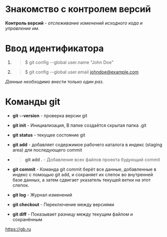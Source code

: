 # **Знакомство с контролем версий**

**Контроль версий** - *отслеживание изменений исходного кода и управление им.*

# **Ввод идентификатора**
1. > $ git config --global user.name "John Doe"
2. > $ git config --global user.email johndoe@example.com

*Данные необходимо внести только один раз.*



# **Команды git**

* **git --version**   - проверка версии git

* **git init**        - Инициализация, В папке создаётся скрытая папка .git 
* **git status**      - текущее состояние git
* **git add**         - добавляет содержимое рабочего каталога в индекс (staging area) для последующего  commit
* >**git add .**      - Добавление всех файлов проекта будующий commit
* **git commit**      - Команда git commit берёт все данные, добавленные в индекс с помощью git add, и сохраняет их
слепок во внутренней базе данных, а затем сдвигает указатель текущей ветки на этот слепок.
* **git log**        - Журнал изменений
* **git checkout**   - Переключение между версиями
* **git diff**       - Показывает разницу между текущим файлом
и сохранённым


 https://gb.ru    


 
